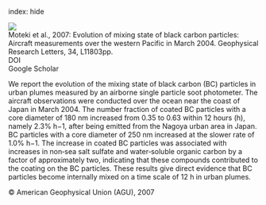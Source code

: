 index: hide

<div class="Citation">
    <div class="Citation-thumb CitationThumb-linked"  data-href="https://doi.org/10.1029/2006gl028943">
      <img src="https://static.claimspace.cloud/climate-study-static/refs/thumbs/7/Moteki_et_al_2007-thumb.png" />
    </div>

  <div class="Citation-body">
    <div class="Citation-text">Moteki et al., 2007: Evolution of mixing state of black carbon particles: Aircraft measurements over the western Pacific in March 2004. <span class="Article-journal">Geophysical Research Letters, </span><span class="Article-volume">34, </span>L11803pp.</div>
    <div class="Citation-links">
      <div class="CitationLink" data-href="https://doi.org/10.1029/2006gl028943">
        <div class="CitationLink-icon CitationLink-Doi"></div>
        <div class="CitationLink-text">DOI</div>
      </div>
      <div class="CitationLink" data-href="https://scholar.google.com/scholar?q=10.1029/2006gl028943">
        <div class="CitationLink-icon CitationLink-Scholar"></div>
        <div class="CitationLink-text">Google Scholar</div>
      </div>
    </div>
  </div>
</div>

We report the evolution of the mixing state of black carbon (BC) particles in urban plumes measured by an airborne single particle soot photometer. The aircraft observations were conducted over the ocean near the coast of Japan in March 2004. The number fraction of coated BC particles with a core diameter of 180 nm increased from 0.35 to 0.63 within 12 hours (h), namely 2.3% h−1, after being emitted from the Nagoya urban area in Japan. BC particles with a core diameter of 250 nm increased at the slower rate of 1.0% h−1. The increase in coated BC particles was associated with increases in non‐sea salt sulfate and water‐soluble organic carbon by a factor of approximately two, indicating that these compounds contributed to the coating on the BC particles. These results give direct evidence that BC particles become internally mixed on a time scale of 12 h in urban plumes.

<div class="Citation-copy">
&copy; American Geophysical Union (AGU), 2007
</div>
